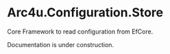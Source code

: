
# Arc4u.Configuration.Store

Core Framework to read configuration from EfCore.

Documentation is under construction.
